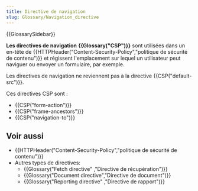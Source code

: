 ```yaml
---
title: Directive de navigation
slug: Glossary/Navigation_directive
---
```


{{GlossarySidebar}}

**Les directives de navigation** **{{Glossary("CSP")}}** sont utilisées dans un en-tête de {{HTTPHeader("Content-Security-Policy","politique de sécurité de contenu")}} et régissent l'emplacement sur lequel un utilisateur peut naviguer ou envoyer un formulaire, par exemple.

Les directives de navigation ne reviennent pas à la directive {{CSP("default-src")}}.

Ces directives CSP sont :

- {{CSP("form-action")}}
- {{CSP("frame-ancestors")}}
- {{CSP("navigation-to")}}

## Voir aussi

- {{HTTPHeader("Content-Security-Policy","politique de sécurité de contenu")}}
- Autres types de directives:
  - {{Glossary("Fetch directive" ,"Directive de récupération")}}
  - {{Glossary("Document directive","Directive de document")}}
  - {{Glossary("Reporting directive" ,"Directive de rapport")}}
